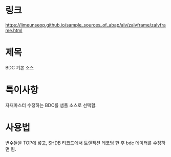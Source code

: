 ﻿# 링크

https://limeunseop.github.io/sample_sources_of_abap/alv/zalvframe/zalvframe.html

# 제목

BDC 기본 소스

# 특이사항

자재마스터 수정하는 BDC를 샘플 소스로 선택함.

# 사용법

변수들을 TOP에 넣고, SHDB 티코드에서 트랜잭션 레코딩 한 후 bdc 데이터를 수정하면 됨.